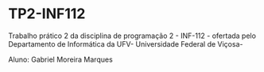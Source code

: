 # TP2-INF112

Trabalho prático 2 da disciplina de programação 2 - INF-112 - ofertada pelo Departamento de Informática da UFV- Universidade Federal de Viçosa-

Aluno: Gabriel Moreira Marques

